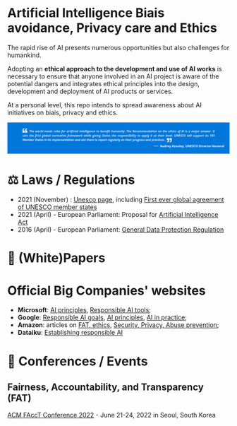 # Artificial Intelligence Biais avoidance, Privacy care and Ethics

The rapid rise of AI presents numerous opportunities but also challenges for humankind. 

Adopting an **ethical approach to the development and use of AI works** is necessary to ensure that anyone involved in an AI project is aware of the potential dangers and integrates ethical principles into the design, development and deployment of AI products or services.

At a personal level, this repo intends to spread awareness about AI initiatives on biais, privacy and ethics.

<img src='/static\unesco_audrey_azoulay_2021.png'>

# :balance_scale: Laws / Regulations
- 2021 (November) : [Unesco page](https://en.unesco.org/artificial-intelligence/ethics), including [First ever global agreement of UNESCO member states](https://en.unesco.org/news/unesco-member-states-adopt-first-ever-global-agreement-ethics-artificial-intelligence)
- 2021 (April) - European Parliament: Proposal for [Artificial Intelligence Act](https://eur-lex.europa.eu/legal-content/EN/TXT/?qid=1623335154975&uri=CELEX%3A52021PC0206)
- 2016 (April) - European Parliament: [General Data Protection Regulation](https://eur-lex.europa.eu/eli/reg/2016/679/oj)

# :page_facing_up: (White)Papers


# Official Big Companies' websites
- **Microsoft**: [AI principles](https://www.microsoft.com/en-us/ai/responsible-ai?activetab=pivot1%3aprimaryr6), [Responsible AI tools](https://www.microsoft.com/en-us/ai/responsible-ai-resources);
- **Google**: [Responsible AI goals](https://ai.google/responsibilities/), [AI principles](https://ai.google/principles/), [AI in practice](https://ai.google/responsibilities/responsible-ai-practices/);
- **Amazon**: articles on [FAT, ethics](https://www.amazon.science/tag/fairness-accountability-transparency-ethics-fate), [Security, Privacy, Abuse prevention](https://www.amazon.science/research-areas/security-privacy-and-abuse-prevention);
- **Dataiku**: [Establishing responsible AI](https://www.dataiku.com/stories/establishing-responsible-ai-for-a-sustainable-data-future/)

# :date: Conferences / Events
## Fairness, Accountability, and Transparency (FAT)
[ACM FAccT Conference 2022](https://facctconference.org/) -  June 21-24, 2022 in Seoul, South Korea
